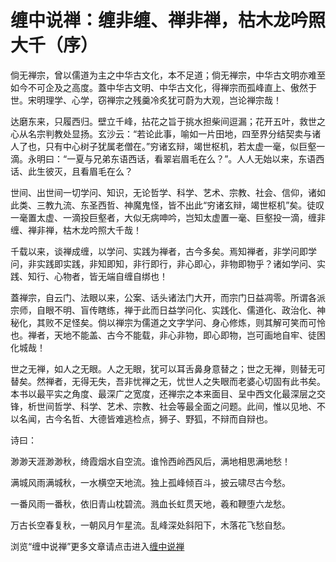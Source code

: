 缠中说禅：缠非缠、禅非禅，枯木龙吟照大千（序）
====






倘无禅宗，曾以儒道为主之中华古文化，本不足道；倘无禅宗，中华古文明亦难至如今不可企及之高度。蓋中华古文明、中华古文化，得禅宗而孤峰直上、傲然于世。宋明理学、心学，窃禅宗之残羹冷炙犹可蔚为大观，岂论禅宗哉！







达磨东来，只履西归。壁立千峰，拈花之旨于挑水担柴间逗漏；花开五叶，救世之心从名宗判教处显扬。玄沙云：“若论此事，喻如一片田地，四至界分结契卖与诸人了也，只有中心树子犹属老僧在。”穷诸玄辩，竭世枢机，若太虚一毫，似巨壑一滴。永明曰：“一夏与兄弟东语西话，看翠岩眉毛在么？”。人人无始以来，东语西话、此生彼灭，且看眉毛在么？







世间、出世间一切学问、知识，无论哲学、科学、艺术、宗教、社会、信仰，诸如此类、三教九流、东圣西哲、神魔鬼怪，皆不出此“穷诸玄辩，竭世枢机”矣。徒叹一毫置太虚、一滴投巨壑者，大似无病呻吟，岂知太虚置一毫、巨壑投一滴，缠非缠、禅非禅，枯木龙吟照大千哉！







千载以来，谈禅成缠，以学问、实践为禅者，古今多矣。焉知禅者，非学问即学问，非实践即实践，非知即知，非行即行，非心即心，非物即物乎？诸如学问、实践、知行、心物者，皆无端自缠自绑也！







蓋禅宗，自云门、法眼以来，公案、话头诸法门大开，而宗门日益凋零。所谓各派宗师，自眼不明、盲传瞎练，禅于此而日益学问化、实践化、儒道化、政治化、神秘化，其败不足怪矣。倘以禅宗为儒道之文字学问、身心修炼，则其解可笑而可怜也。禅者，天地不能盖、古今不能载，非心非物，即心即物，岂可画地自牢、徒困化城哉！







世之无禅，如人之无眼。人之无眼，犹可以耳舌鼻身意替之；世之无禅，则替无可替矣。然禅者，无得无失，吾非忧禅之无，忧世人之失眼而老婆心切固有此书矣。本书以最平实之角度、最深广之宽度，还禅宗之本来面目、呈中西文化最深层之交锋，析世间哲学、科学、艺术、宗教、社会等最全面之问题。此间，惟以见地、不以名闻，古今名哲、大德皆难逃检点，狮子、野狐，不辩而自辩也。







诗曰：







渺渺天涯渺渺秋，绮霞烟水自空流。谁怜西岭西风后，满地相思满地愁！




满城风雨满城秋，一水横空天地流。独上孤峰倾百斗，披云啸尽古今愁。




一番风雨一番秋，依旧青山枕碧流。溅血长虹贯天地，羲和鞭堕六龙愁。




万古长空春复秋，一朝风月乍星流。乱峰深处斜阳下，木落花飞愁自愁。





















浏览“缠中说禅”更多文章请点击进入[缠中说禅](http://blog.sina.com.cn/m/chzhshch)
